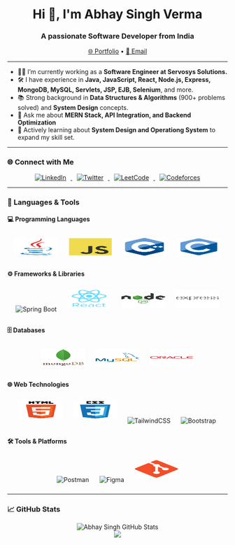 <h1 align="center">Hi 👋, I'm Abhay Singh Verma</h1>
<h3 align="center">A passionate Software Developer from India</h3>

<p align="center">
  <a href="https://abhaysinghportfolio.netlify.app/" target="_blank">🌐 Portfolio</a> •
  <a href="mailto:abhaysinghverma291@gmail.com">📧 Email</a>
</p>

---

- 🧑‍💻 I’m currently working as a **Software Engineer at Servosys Solutions.**
- 🛠️ I have experience in **Java, JavaScript, React, Node.js, Express, MongoDB, MySQL, Servlets, JSP, EJB, Selenium**, and more.
- 📚 Strong background in **Data Structures & Algorithms** (900+ problems solved) and **System Design** concepts.
- 💬 Ask me about **MERN Stack, API Integration, and Backend Optimization**
- 🌱 Actively learning about **System Design and Operationg System** to expand my skill set.

---

### 🌐 Connect with Me

<p align="center">
  <a href="https://linkedin.com/in/abhay-singh-verma-87266a217" target="_blank">
    <img src="https://raw.githubusercontent.com/rahuldkjain/github-profile-readme-generator/master/src/images/icons/Social/linked-in-alt.svg" alt="LinkedIn" width="100" height="40" style="margin: 0 10px;" />
  </a>
  <a href="https://twitter.com/abhaysinghver29" target="_blank">
    <img src="https://raw.githubusercontent.com/rahuldkjain/github-profile-readme-generator/master/src/images/icons/Social/twitter.svg" alt="Twitter" width="100" height="40" style="margin: 0 10px;" />
  </a>
  <a href="https://leetcode.com/u/abhay_291/" target="_blank">
    <img src="https://upload.wikimedia.org/wikipedia/commons/1/19/LeetCode_logo_black.png" alt="LeetCode" width="100" height="40" style="margin: 0 10px;" />
  </a>
  <a href="https://codeforces.com/profile/Abhay0001" target="_blank">
    <img src="https://sta.codeforces.com/s/22907/images/codeforces-logo-with-telegram.png" alt="Codeforces" width="100" height="40" style="margin: 0 10px;" />
  </a>
</p>


---

### 🚀 Languages & Tools

#### 💻 Programming Languages
<p align="center">
  <img src="https://raw.githubusercontent.com/devicons/devicon/master/icons/java/java-original.svg" alt="Java" width="100" height="40" style="margin: 10px;" />
  <img src="https://raw.githubusercontent.com/devicons/devicon/master/icons/javascript/javascript-original.svg" alt="JavaScript" width="100" height="40" style="margin: 10px;" />
  <img src="https://raw.githubusercontent.com/devicons/devicon/master/icons/cplusplus/cplusplus-original.svg" alt="C++" width="100" height="40" style="margin: 10px;" />
  <img src="https://raw.githubusercontent.com/devicons/devicon/master/icons/c/c-original.svg" alt="C" width="100" height="40" style="margin: 10px;" />
</p>

#### ⚙️ Frameworks & Libraries
<p align="center">
  <img src="https://www.vectorlogo.zone/logos/springio/springio-icon.svg" alt="Spring Boot" width="100" height="40" style="margin: 10px;" />
  <img src="https://raw.githubusercontent.com/devicons/devicon/master/icons/react/react-original-wordmark.svg" alt="React" width="100" height="40" style="margin: 10px;" />
  <img src="https://raw.githubusercontent.com/devicons/devicon/master/icons/nodejs/nodejs-original-wordmark.svg" alt="Node.js" width="100" height="40" style="margin: 10px;" />
  <img src="https://raw.githubusercontent.com/devicons/devicon/master/icons/express/express-original-wordmark.svg" alt="Express" width="100" height="40" style="margin: 10px;" />
</p>

#### 🗄️ Databases
<p align="center">
  <img src="https://raw.githubusercontent.com/devicons/devicon/master/icons/mongodb/mongodb-original-wordmark.svg" alt="MongoDB" width="100" height="40" style="margin: 10px;" />
  <img src="https://raw.githubusercontent.com/devicons/devicon/master/icons/mysql/mysql-original-wordmark.svg" alt="MySQL" width="100" height="40" style="margin: 10px;" />
  <img src="https://raw.githubusercontent.com/devicons/devicon/master/icons/oracle/oracle-original.svg" alt="Oracle" width="100" height="40" style="margin: 10px;" />
</p>

#### 🌐 Web Technologies
<p align="center">
  <img src="https://raw.githubusercontent.com/devicons/devicon/master/icons/html5/html5-original-wordmark.svg" alt="HTML5" width="100" height="40" style="margin: 10px;" />
  <img src="https://raw.githubusercontent.com/devicons/devicon/master/icons/css3/css3-original-wordmark.svg" alt="CSS3" width="100" height="40" style="margin: 10px;" />
  <img src="https://www.vectorlogo.zone/logos/tailwindcss/tailwindcss-icon.svg" alt="TailwindCSS" width="100" height="40" style="margin: 10px;" />
  <img src="https://www.vectorlogo.zone/logos/getbootstrap/getbootstrap-icon.svg" alt="Bootstrap" width="100" height="40" style="margin: 10px;" />
</p>

#### 🛠️ Tools & Platforms
<p align="center">
  <img src="https://www.vectorlogo.zone/logos/getpostman/getpostman-icon.svg" alt="Postman" width="100" height="40" style="margin: 10px;" />
  <img src="https://www.vectorlogo.zone/logos/figma/figma-icon.svg" alt="Figma" width="100" height="40" style="margin: 10px;" />
  <img src="https://raw.githubusercontent.com/devicons/devicon/master/icons/git/git-original.svg" alt="Git" width="100" height="40" style="margin: 10px;" />
</p>


---

### 📈 GitHub Stats
<p align="center">
  <img src="https://github-readme-stats.vercel.app/api?username=abhaysingh291&show_icons=true&locale=en" alt="Abhay Singh GitHub Stats" />
  <br/>
  <img src="https://github-profile-trophy.vercel.app/?username=abhaysingh291&theme=onedark&row=1&margin-w=15&margin-h=15" />
</p>
